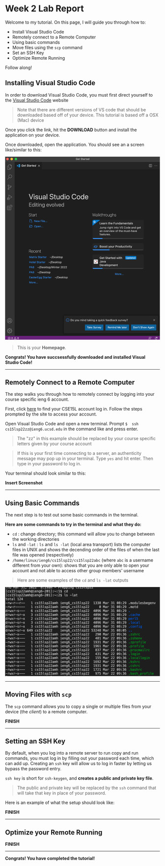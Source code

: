 # Week 2 Lab Report
Welcome to my tutorial. On this page, I will guide you through how to:

* Install Visual Studio Code
* Remotely connect to a Remote Computer
* Using basic commands
* Move files using the `scp` command
* Set an SSH Key
* Optimize Remote Running

Follow along!

## Installing Visual Studio Code

In order to download Visual Studio Code, you must first direct yourself to the [Visual Studio Code](https://code.visualstudio.com/) website

> Note that there are different versions of VS code that should be downloaded based off of your device. This tutorial is based off a OSX (Mac) device

Once you click the link, hit the **DOWNLOAD** button and install the application on your device.

Once downloaded, open the application. You should see an a screen like/similar to this:

![Image](VSCodeHome.png)

> This is your **Homepage**.

**Congrats! You have succsessfully downloaded and installed Visual Studio Code!**

---

## Remotely Connect to a Remote Computer

The step walks you through how to remotely connect by logging into your course specific ieng 6 account.

First, click [here](https://sdacs.ucsd.edu/~icc/index.php) to find your CSE15L account log in. Follow the steps prompted  by the site to access your account. 

Open Visual Studio Code and open a new terminal.
Prompt `$  ssh cs15lsp22zz@ieng6.ucsd.edu` in the command like and press enter. 

> The "zz" in this example should be replaced by your course specific letters given by your course account

> If this is your first time connecting to a server, an authenticity message may pop up in your terminal. Type `yes` and hit enter. Then type in your password to log in.

Your terminal should look similar to this:

**Insert Screenshot**

---
## Using Basic Commands 

The next step is to test out some basic commands in the terminal. 

**Here are some commands to try in the terminal and what they do:**

* `cd` : change directory; this command will allow you to change between the working directories
* `ls` and  `-lat` : `ls` and `ls -lat` (local area transport) lists the computer files in UNIX and shows the decending order of the files of when the last file was opened (respectively)
* `/home/linux/ieng6/cs15lsp22/cs15lsp22abc` (where `abc` is a username different from your own): shows that you are only able to open your account and not able to access other group members' username

> Here are some examples of the `cd` and `ls -lat` outputs 

![image](cdTest.png)

---

## Moving Files with `scp`

The `scp` command allows you to copy a single or multiple files from your device (the *client*) to a remote computer. 

**FINISH**

---

## Setting an SSH Key

By default, when you log into a remote server to run copy and run commands, you must log in by filling out your password each time, which can add up. Creating an `ssh` key will allow us to log in faster by letting us bypass the password entry.

`ssh key` is short for `ssh-keygen`, and **creates a public and private key file**.

> The public and private key will be replaced by the `ssh` command that will take that key in place of your password.

Here is an example of what the setup should look like:



**FINISH**

---

## Optimize your Remote Running 
**FINISH**

---
**Congrats!  You have completed the tutorial!**